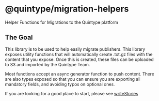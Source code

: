 # @quintype/migration-helpers

Helper Functions for Migrations to the Quintype platform

## The Goal

This library is to be used to help easily migrate publishers. This library exposes utility functions that will automatically create .txt.gz files with the content that you expose. Once this is created, these files can be uploaded to S3 and imported by the Quintype Team.

Most functions accept an async generator function to push content. There are also types exposed so that you can ensure you are exporting all mandatory fields, and avoiding typos on optional ones.

If you are looking for a good place to start, please see [writeStories](./globals.html#writestories)
